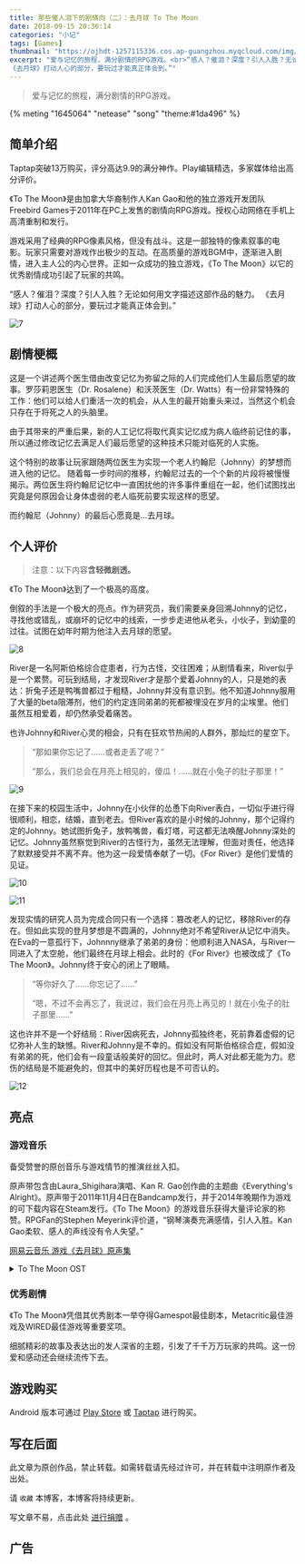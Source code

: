 ```yaml
---
title: 那些催人泪下的剧情向（二）：去月球 To The Moon
date: 2018-09-15 20:36:14
categories: "小记"
tags: [Games]
thumbnail: "https://ojhdt-1257115336.cos.ap-guangzhou.myqcloud.com/img/20180915/6.png"
excerpt: "爱与记忆的旅程，满分剧情的RPG游戏。<br>“感人？催泪？深度？引人入胜？无论如何用文字描述这部作品的魅力。
《去月球》打动人心的部分，要玩过才能真正体会到。”"
---
```

>爱与记忆的旅程，满分剧情的RPG游戏。

{% meting "1645064" "netease" "song" "theme:#1da496" %}

## 简单介绍

Taptap突破13万购买，评分高达9.9的满分神作。Play编辑精选，多家媒体给出高分评价。

《To The Moon》是由加拿大华裔制作人Kan Gao和他的独立游戏开发团队Freebird Games于2011年在PC上发售的剧情向RPG游戏。授权心动网络在手机上高清重制和发行。

游戏采用了经典的RPG像素风格，但没有战斗。这是一部独特的像素叙事的电影。玩家只需要对游戏作出极少的互动。在高质量的游戏BGM中，逐渐进入剧情，进入主人公的内心世界。正如一众成功的独立游戏，《To The Moon》以它的优秀剧情成功引起了玩家的共鸣。

“感人？催泪？深度？引人入胜？无论如何用文字描述这部作品的魅力。
《去月球》打动人心的部分，要玩过才能真正体会到。”

![7](https://ojhdt-1257115336.cos.ap-guangzhou.myqcloud.com/img/20180915/7.png)

## 剧情梗概

这是一个讲述两个医生借由改变记忆为弥留之际的人们完成他们人生最后愿望的故事。罗莎莉恩医生（Dr. Rosalene）和沃茨医生（Dr. Watts）有一份非常特殊的工作：他们可以给人们重活一次的机会，从人生的最开始重头来过，当然这个机会只存在于将死之人的头脑里。

由于其带来的严重后果，新的人工记忆将取代真实记忆成为病人临终前记住的事，所以通过修改记忆去满足人们最后愿望的这种技术只能对临死的人实施。

这个特别的故事让玩家跟随两位医生为实现一个老人约翰尼（Johnny）的梦想而进入他的记忆。 随着每一步时间的推移，约翰尼过去的一个个新的片段将被慢慢揭示。两位医生将约翰尼记忆中一直困扰他的许多事件重组在一起，他们试图找出究竟是何原因会让身体虚弱的老人临死前要实现这样的愿望。 

而约翰尼（Johnny）的最后心愿竟是…去月球。

## 个人评价
>注意：以下内容**含轻微剧透。**

《To The Moon》达到了一个极高的高度。

倒叙的手法是一个极大的亮点。作为研究员，我们需要亲身回溯Johnny的记忆，寻找他或错乱，或崩坏的记忆中的线索，一步步走进他从老头，小伙子，到幼童的过往。试图在幼年时期为他注入去月球的愿望。

![8](https://ojhdt-1257115336.cos.ap-guangzhou.myqcloud.com/img/20180915/8.png)

River是一名阿斯伯格综合症患者，行为古怪，交往困难；从剧情看来，River似乎是一个累赘。可玩到结局，才发现River才是那个爱着Johnny的人，只是她的表达：折兔子还是鸭嘴兽都过于粗糙，Johnny并没有意识到。他不知道Johnny服用了大量的beta阻滞剂，他们的约定连同弟弟的死都被埋没在岁月的尘埃里。他们虽然互相爱着，却仍然承受着痛苦。

也许Johnny和River心灵的相会，只有在狂欢节热闹的人群外，那灿烂的星空下。

>“那如果你忘记了……或者走丢了呢？”
>
>“那么，我们总会在月亮上相见的，傻瓜！……就在小兔子的肚子那里！”

![9](https://ojhdt-1257115336.cos.ap-guangzhou.myqcloud.com/img/20180915/9.png)

在接下来的校园生活中，Johnny在小伙伴的怂恿下向River表白，一切似乎进行得很顺利，相恋，结婚，直到老去。但River喜欢的是小时候的Johnny，那个记得约定的Johnny。她试图折兔子，放鸭嘴兽，看灯塔，可这都无法唤醒Johnny深处的记忆。Johnny虽然察觉到River的古怪行为，虽然无法理解，但面对责任，他选择了默默接受并不离不弃。他为这一段爱情奉献了一切。《For River》是他们爱情的见证。

![10](https://ojhdt-1257115336.cos.ap-guangzhou.myqcloud.com/img/20180915/10.png)

![11](https://ojhdt-1257115336.cos.ap-guangzhou.myqcloud.com/img/20180915/11.png)

发现实情的研究人员为完成合同只有一个选择：篡改老人的记忆，移除River的存在。但如此实现的登月梦想是不圆满的，Johnny绝对不希望River从记忆中消失。在Eva的一意孤行下，Johnnny继承了弟弟的身份：他顺利进入NASA，与River一同进入了太空舱，他们最终在月球上相会。此时的《For River》也被改成了《To The Moon》。Johnny终于安心的闭上了眼睛。

>“等你好久了……你忘记了……”
>
>“嗯，不过不会再忘了，我说过，我们会在月亮上再见的！就在小兔子的肚子那里……”

这也许并不是一个好结局：River因病死去，Johnny孤独终老，死前靠着虚假的记忆弥补人生的缺憾。River和Johnny是不幸的。假如没有阿斯伯格综合症，假如没有弟弟的死，他们会有一段童话般美好的回忆。但此时，两人对此都无能为力。悲伤的结局是不能避免的，但其中的美好历程也是不可否认的。

![12](https://ojhdt-1257115336.cos.ap-guangzhou.myqcloud.com/img/20180915/12.png)

## 亮点

### 游戏音乐
备受赞誉的原创音乐与游戏情节的推演丝丝入扣。

原声带包含由Laura_Shigihara演唱、Kan R. Gao创作曲的主题曲《Everything's Alright》。原声带于2011年11月4日在Bandcamp发行，并于2014年晚期作为游戏的可下载内容在Steam发行。《To The Moon》的游戏音乐获得大量评论家的称赞。RPGFan的Stephen Meyerink评价道，“钢琴演奏充满感情，引人入胜。Kan Gao柔软、感人的声线没有令人失望。”

[网易云音乐 游戏《去月球》原声集](https://music.163.com/#/album?id=167078)

<details><summary>To The Moon OST</summary>

1.	To The Moon - Main Theme		04:56
2.	Between a Squirrel and a Tree		01:18
3.	Spiral of Secrets		01:06
4.	For River - Piano (Sarah & Tommy's Version)		02:58
5.	Bestest Detectives in the World		01:15
6.	Too Bad So Sad		00:08
7.	Teddy		00:42
8.	Uncharted Realms		01:08
9.	Having Lived		01:21
10.	Moonwisher		02:10
11.	Born a Stranger		01:41
12.	For River - Piano (Johnny's Version)		01:39
13.	Lament of a Stranger		01:05
14.	Everything's Alright (Music Box)		00:40
15.	Moongazer		02:15
16.	Anya by the Stars		02:15
17.	Take Me Anywhere		00:59
18.	Warning (AKA best track ever)		00:09
19.	Beta-B		01:06
20.	World's Smallest Ferris Wheel		00:35
21.	Once Upon a Memory		02:25
22.	Once Upon a Memory (Piano)		01:35
23.	Laura Shigihara - Everything's Alright	由Laura_Shigihara演唱	03:25
24.	Everything's Alright (Reprise)		00:58
25.	Tomorrow		02:10
26.	Launch		01:57
27.	To the Moon - Piano (Ending Version)		05:15
28.	Eva's Ringtone		00:04
29.	Trailer Theme - Part 1		01:43
30.	Trailer Theme - Part 2 (feat. Laura Shigihara)	由Laura_Shigihara演唱	01:49
31.	Trailer Theme - Part 2 (Instrumental)		02:00
32.	For River - Holiday Edition		01:01
33.	Everything's Alright (Bonus Version)	由Laura_Shigihara演唱	03:42

</details>

### 优秀剧情

《To The Moon》凭借其优秀剧本一举夺得Gamespot最佳剧本，Metacritic最佳游戏及WIRED最佳游戏等重要奖项。

细腻精彩的故事及表达出的发人深省的主题，引发了千千万万玩家的共鸣。这一份爱和感动还会继续流传下去。

## 游戏购买
Android 版本可通过 [Play Store](https://play.google.com/store/apps/details?id=com.xd.tothemoon) 或 [Taptap](https://www.taptap.com/app/12547) 进行购买。

## 写在后面
此文章为原创作品，禁止转载。如需转载请先经过许可，并在转载中注明原作者及出处。

请 `收藏` 本博客，本博客将持续更新。

写文章不易，点击此处 <a data-fancybox data-src="#modal" href="javascript:;" >进行捐赠</a> 。



 <div style="display: none;" id="modal" > 
 <h2>捐赠</h2> 
 <p>写文章不易，请我喝一杯咖啡吧~ <br>
 <img src="https://ojhdt.club/alipay.png" width="240" height="364" alt="支付宝" /> <img src="https://ojhdt.club/wechat.png" width="240" height="364" alt="微信" /> <br>

点击<a href="https://ojhdt.club/donate">此处</a>前往捐赠详情页。
 </p> 
 </div> 



## 广告
<script async src="//pagead2.googlesyndication.com/pagead/js/adsbygoogle.js"></script>
<ins class="adsbygoogle"
     style="display:block; text-align:center;"
     data-ad-layout="in-article"
     data-ad-format="fluid"
     data-ad-client="ca-pub-1043177129475579"
     data-ad-slot="7254716173"></ins>
<script>
     (adsbygoogle = window.adsbygoogle || []).push({});
</script>